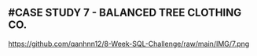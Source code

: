 #CASE STUDY 7 - BALANCED TREE CLOTHING CO.
-----------------------------------------------------------------------------------------------------
https://github.com/qanhnn12/8-Week-SQL-Challenge/raw/main/IMG/7.png
